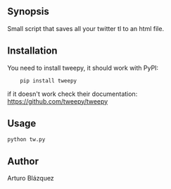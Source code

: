 ## Synopsis

Small script that saves all your twitter tl to an html file. 

## Installation

You need to install tweepy, it should work with PyPI:
```
    pip install tweepy
```
if it doesn't work check their documentation:
    https://github.com/tweepy/tweepy

## Usage

```
python tw.py
```

## Author

Arturo Blázquez
